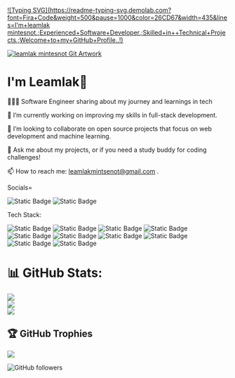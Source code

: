 [![Typing SVG](https://readme-typing-svg.demolab.com?font=Fira+Code&weight=500&pause=1000&color=26CD67&width=435&lines=I'm+leamlak mintesnot.;Experienced+Software+Developer.;Skilled+in++Technical+Projects.;Welcome+to+my+GitHub+Profile..!)](https://git.io/typing-svg)
<!-- [![](chat.svg)](https://www.linkedin.com/in/leamlak12/) -->
<a href="https://www.linkedin.com/in/leamlak12/" target="_blank">
    <img src="muntasir.svg" alt="leamlak mintesnot Git Artwork">
</a>

# I'm Leamlak👋

👩🏻‍💻 Software Engineer sharing about my journey and learnings in tech

🔭 I’m currently working on improving my skills in full-stack development.

👯 I’m looking to collaborate on open source projects that focus on web development and machine learning.

💬 Ask me about my projects, or if you need a study buddy for coding challenges!

📫 How to reach me: leamlakmintsenot@gmail.com .

Socials=

![Static Badge](https://img.shields.io/badge/instagram-E4405F?style=for-the-badge&logo=instagram&logoColor=white&labelColor=orchild&color=purple)
![Static Badge](https://img.shields.io/badge/linkedin-0A66C2?style=for-the-badge&logo=linkedin&logoColor=white&labelColor=orchild&color=blue)






Tech Stack:

![Static Badge](https://img.shields.io/badge/react-61DBFB?style=for-the-badge&logo=react&logoColor=61DBFB&labelColor=black)
![Static Badge](https://img.shields.io/badge/javascript-%23F7DF1E?style=for-the-badge&logo=javascript&logoColor=F7DF1E&labelColor=red&color=black)
![Static Badge](https://img.shields.io/badge/html5-E34F26?style=for-the-badge&logo=html5&logoColor=white&labelColor=red&color=blue)
![Static Badge](https://img.shields.io/badge/css3-1572B6?style=for-the-badge&logo=css3&logoColor=white&labelColor=black&color=blue)
![Static Badge](https://img.shields.io/badge/php-777BB4?style=for-the-badge&logo=php&logoColor=white&labelColor=pink&color=blue)
![Static Badge](https://img.shields.io/badge/oracle-F80000?style=for-the-badge&logo=oracle&logoColor=white&labelColor=maroon&color=aqua)
![Static Badge](https://img.shields.io/badge/bootstrap-7952B3?style=for-the-badge&logo=bootstrap&logoColor=white&labelColor=maroon&color=orchild)
![Static Badge](https://img.shields.io/badge/adobephotoshop-31A8FF?style=for-the-badge&logo=adobephotoshop&logoColor=white&labelColor=maroon&color=blue)
![Static Badge](https://img.shields.io/badge/canva-00C4CC?style=for-the-badge&logo=canva&logoColor=white&labelColor=maroon&color=aq)
![Static Badge](https://img.shields.io/badge/mysql-4479A1?style=for-the-badge&logo=mysql&logoColor=white&labelColor=orchild&color=light%20green)

# 📊 GitHub Stats:
![](https://github-readme-stats.vercel.app/api?username=leamlak12&theme=dark&hide_border=false&include_all_commits=false&count_private=false)<br/>
![](https://github-readme-streak-stats.herokuapp.com/?user=leamlak12&theme=dark&hide_border=false)<br/>
![](https://github-readme-stats.vercel.app/api/top-langs/?username=leamlak12&theme=dark&hide_border=false&include_all_commits=false&count_private=false&layout=compact) 




## 🏆 GitHub Trophies
![](https://github-profile-trophy.vercel.app/?username=nancytes&theme=radical&no-frame=false&no-bg=true&margin-w=4)



![GitHub followers](https://img.shields.io/github/followers/leamlak12?style=for-the-badge&logo=github&labelColor=blue&color=pink)


